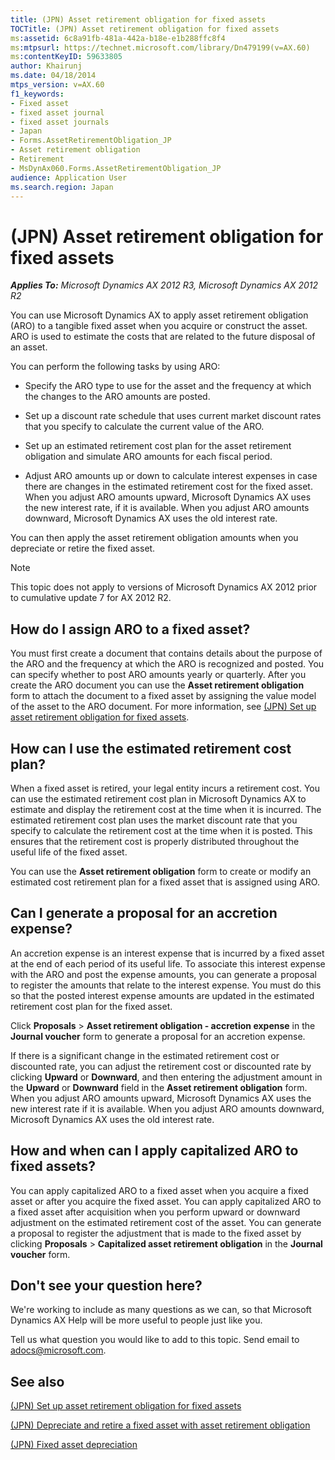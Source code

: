 ```yaml
---
title: (JPN) Asset retirement obligation for fixed assets
TOCTitle: (JPN) Asset retirement obligation for fixed assets
ms:assetid: 6c8a91fb-481a-442a-b18e-e1b288ffc8f4
ms:mtpsurl: https://technet.microsoft.com/library/Dn479199(v=AX.60)
ms:contentKeyID: 59633805
author: Khairunj
ms.date: 04/18/2014
mtps_version: v=AX.60
f1_keywords:
- Fixed asset
- fixed asset journal
- fixed asset journals
- Japan
- Forms.AssetRetirementObligation_JP
- Asset retirement obligation
- Retirement
- MsDynAx060.Forms.AssetRetirementObligation_JP
audience: Application User
ms.search.region: Japan
---
```


# (JPN) Asset retirement obligation for fixed assets 


_**Applies To:** Microsoft Dynamics AX 2012 R3, Microsoft Dynamics AX 2012 R2_

You can use Microsoft Dynamics AX to apply asset retirement obligation (ARO) to a tangible fixed asset when you acquire or construct the asset. ARO is used to estimate the costs that are related to the future disposal of an asset.

You can perform the following tasks by using ARO:

  - Specify the ARO type to use for the asset and the frequency at which the changes to the ARO amounts are posted.

  - Set up a discount rate schedule that uses current market discount rates that you specify to calculate the current value of the ARO.

  - Set up an estimated retirement cost plan for the asset retirement obligation and simulate ARO amounts for each fiscal period.

  - Adjust ARO amounts up or down to calculate interest expenses in case there are changes in the estimated retirement cost for the fixed asset. When you adjust ARO amounts upward, Microsoft Dynamics AX uses the new interest rate, if it is available. When you adjust ARO amounts downward, Microsoft Dynamics AX uses the old interest rate.

You can then apply the asset retirement obligation amounts when you depreciate or retire the fixed asset.


> [!NOTE]
> <P>This topic does not apply to versions of Microsoft Dynamics AX 2012 prior to cumulative update 7 for AX 2012 R2.</P>



## How do I assign ARO to a fixed asset?

You must first create a document that contains details about the purpose of the ARO and the frequency at which the ARO is recognized and posted. You can specify whether to post ARO amounts yearly or quarterly. After you create the ARO document you can use the **Asset retirement obligation** form to attach the document to a fixed asset by assigning the value model of the asset to the ARO document. For more information, see [(JPN) Set up asset retirement obligation for fixed assets](jpn-set-up-asset-retirement-obligation-for-fixed-assets.md).

## How can I use the estimated retirement cost plan?

When a fixed asset is retired, your legal entity incurs a retirement cost. You can use the estimated retirement cost plan in Microsoft Dynamics AX to estimate and display the retirement cost at the time when it is incurred. The estimated retirement cost plan uses the market discount rate that you specify to calculate the retirement cost at the time when it is posted. This ensures that the retirement cost is properly distributed throughout the useful life of the fixed asset.

You can use the **Asset retirement obligation** form to create or modify an estimated cost retirement plan for a fixed asset that is assigned using ARO.

## Can I generate a proposal for an accretion expense?

An accretion expense is an interest expense that is incurred by a fixed asset at the end of each period of its useful life. To associate this interest expense with the ARO and post the expense amounts, you can generate a proposal to register the amounts that relate to the interest expense. You must do this so that the posted interest expense amounts are updated in the estimated retirement cost plan for the fixed asset.

Click **Proposals** \> **Asset retirement obligation - accretion expense** in the **Journal voucher** form to generate a proposal for an accretion expense.

If there is a significant change in the estimated retirement cost or discounted rate, you can adjust the retirement cost or discounted rate by clicking **Upward** or **Downward**, and then entering the adjustment amount in the **Upward** or **Downward** field in the **Asset retirement obligation** form. When you adjust ARO amounts upward, Microsoft Dynamics AX uses the new interest rate if it is available. When you adjust ARO amounts downward, Microsoft Dynamics AX uses the old interest rate.

## How and when can I apply capitalized ARO to fixed assets?

You can apply capitalized ARO to a fixed asset when you acquire a fixed asset or after you acquire the fixed asset. You can apply capitalized ARO to a fixed asset after acquisition when you perform upward or downward adjustment on the estimated retirement cost of the asset. You can generate a proposal to register the adjustment that is made to the fixed asset by clicking **Proposals** \> **Capitalized asset retirement obligation** in the **Journal voucher** form.

## Don't see your question here?

We're working to include as many questions as we can, so that Microsoft Dynamics AX Help will be more useful to people just like you.

Tell us what question you would like to add to this topic. Send email to <adocs@microsoft.com>.

## See also

[(JPN) Set up asset retirement obligation for fixed assets](jpn-set-up-asset-retirement-obligation-for-fixed-assets.md)

[(JPN) Depreciate and retire a fixed asset with asset retirement obligation](jpn-depreciate-and-retire-a-fixed-asset-with-asset-retirement-obligation.md)

[(JPN) Fixed asset depreciation](jpn-fixed-asset-depreciation.md)

  


